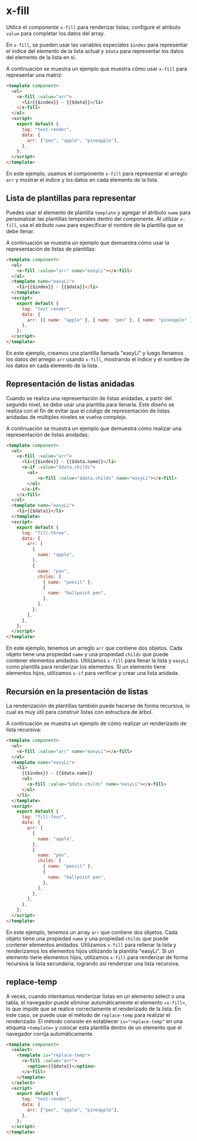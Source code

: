 # x-fill

Utilice el componente `x-fill` para renderizar listas; configure el atributo `value` para completar los datos del array.

En `x-fill`, se pueden usar las variables especiales `$index` para representar el índice del elemento de la lista actual y `$data` para representar los datos del elemento de la lista en sí.

A continuación se muestra un ejemplo que muestra cómo usar `x-fill` para representar una matriz:

<comp-viewer comp-name="text-render">

```html
<template component>
  <ul>
    <x-fill :value="arr">
      <li>{{$index}} - {{$data}}</li>
    </x-fill>
  </ul>
  <script>
    export default {
      tag: "text-render",
      data: {
        arr: ["pen", "apple", "pineapple"],
      },
    };
  </script>
</template>
```

</comp-viewer>

En este ejemplo, usamos el componente `x-fill` para representar el arreglo `arr` y mostrar el índice y los datos en cada elemento de la lista.

## Lista de plantillas para representar

Puedes usar el elemento de plantilla `template` y agregar el atributo `name` para personalizar las plantillas temporales dentro del componente. Al utilizar `x-fill`, usa el atributo `name` para especificar el nombre de la plantilla que se debe llenar.

A continuación se muestra un ejemplo que demuestra cómo usar la representación de listas de plantillas:

<comp-viewer comp-name="text-render">

```html
<template component>
  <ul>
    <x-fill :value="arr" name="easyLi"></x-fill>
  </ul>
  <template name="easyLi">
    <li>{{$index}} - {{$data}}</li>
  </template>
  <script>
    export default {
      tag: "text-render",
      data: {
        arr: [{ name: "apple" }, { name: "pen" }, { name: "pineapple" }],
      },
    };
  </script>
</template>
```

</comp-viewer>

En este ejemplo, creamos una plantilla llamada "easyLi" y luego llenamos los datos del arreglo `arr` usando `x-fill`, mostrando el índice y el nombre de los datos en cada elemento de la lista.

## Representación de listas anidadas

Cuando se realiza una representación de listas anidadas, a partir del segundo nivel, se debe usar una plantilla para llenarla. Este diseño se realiza con el fin de evitar que el código de representación de listas anidadas de múltiples niveles se vuelva complejo.

A continuación se muestra un ejemplo que demuestra cómo realizar una representación de listas anidadas:

<comp-viewer comp-name="fill-three">

```html
<template component>
  <ul>
    <x-fill :value="arr">
      <li>{{$index}} - {{$data.name}}</li>
      <x-if :value="$data.childs">
        <ol>
            <x-fill :value="$data.childs" name="easyLi"></x-fill>
        </ol>
      </x-if>
    </x-fill>
  </ul>
  <template name="easyLi">
    <li>{{$data}}</li>
  </template>
  <script>
    export default {
      tag: "fill-three",
      data: {
        arr: [
          {
            name: "apple",
          },
          {
            name: "pen",
            childs: [
              { name: "pencil" },
              {
                name: "ballpoint pen",
              },
            ],
          },
        ],
      },
    };
  </script>
</template>
```

</comp-viewer>

En este ejemplo, tenemos un arreglo `arr` que contiene dos objetos. Cada objeto tiene una propiedad `name` y una propiedad `childs` que puede contener elementos anidados. Utilizamos `x-fill` para llenar la lista y `easyLi` como plantilla para renderizar los elementos. Si un elemento tiene elementos hijos, utilizamos `x-if` para verificar y crear una lista anidada.

## Recursión en la presentación de listas

La renderización de plantillas también puede hacerse de forma recursiva, lo cual es muy útil para construir listas con estructura de árbol.

A continuación se muestra un ejemplo de cómo realizar un renderizado de lista recursiva:

<comp-viewer comp-name="fill-four">

```html
<template component>
  <ul>
    <x-fill :value="arr" name="easyLi"></x-fill>
  </ul>
  <template name="easyLi">
    <li>
      {{$index}} - {{$data.name}}
      <ul>
        <x-fill :value="$data.childs" name="easyLi"></x-fill>
      </ul>
    </li>
  </template>
  <script>
    export default {
      tag: "fill-four",
      data: {
        arr: [
          {
            name: "apple",
          },
          {
            name: "pen",
            childs: [
              { name: "pencil" },
              {
                name: "ballpoint pen",
              },
            ],
          },
        ],
      },
    };
  </script>
</template>
```

</comp-viewer>

En este ejemplo, tenemos un array `arr` que contiene dos objetos. Cada objeto tiene una propiedad `name` y una propiedad `childs` que puede contener elementos anidados. Utilizamos `x-fill` para rellenar la lista y renderizamos los elementos hijos utilizando la plantilla "easyLi". Si un elemento tiene elementos hijos, utilizamos `x-fill` para renderizar de forma recursiva la lista secundaria, logrando así renderizar una lista recursiva.

## replace-temp

A veces, cuando intentamos renderizar listas en un elemento select o una tabla, el navegador puede eliminar automáticamente el elemento `<x-fill>`, lo que impide que se realice correctamente el renderizado de la lista. En este caso, se puede usar el método de `replace-temp` para realizar el renderizado. El método consiste en establecer `is="replace-temp"` en una etiqueta `<template>` y colocar esta plantilla dentro de un elemento que el navegador corrija automáticamente.

<comp-viewer comp-name="text-render">

```html
<template component>
  <select>
    <template is="replace-temp">
      <x-fill :value="arr">
        <option>{{$data}}</option>
      </x-fill>
    </template>
  </select>
  <script>
    export default {
      tag: "text-render",
      data: {
        arr: ["pen", "apple", "pineapple"],
      },
    };
  </script>
</template>
```

</comp-viewer>

